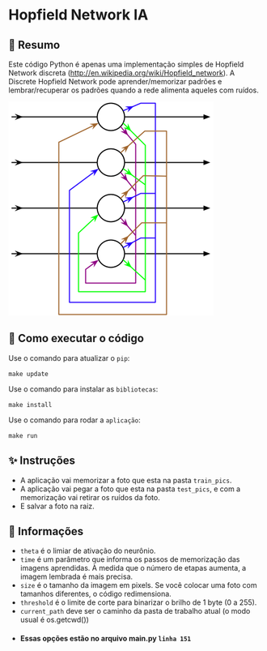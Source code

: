Hopfield Network IA
==============================

## :art: Resumo ##
Este código Python é apenas uma implementação simples de Hopfield Network discreta (http://en.wikipedia.org/wiki/Hopfield_network). A Discrete Hopfield Network pode aprender/memorizar padrões e lembrar/recuperar os padrões quando a rede alimenta aqueles com ruídos.

![IMAGE](img/Hopfield-net.png)


## :memo: Como executar o código ##
Use o comando para atualizar o `pip`:
```
make update
```
Use o comando para instalar as `bibliotecas`:
```
make install
```
Use o comando para rodar a `aplicação`:
```
make run
```

## :sparkles: Instruções ##
* A aplicação vai memorizar a foto que esta na pasta `train_pics`.
* A aplicação vai pegar a foto que esta na pasta `test_pics`, e com a memorização vai retirar os ruídos da foto.
* E salvar a foto na raiz.

## :construction: Informações ##
- `theta` é o limiar de ativação do neurônio.
- `time` é um parâmetro que informa os passos de memorização das imagens aprendidas. À medida que o número de etapas aumenta, a imagem lembrada é mais precisa.
- `size` é o tamanho da imagem em pixels. Se você colocar uma foto com tamanhos diferentes, o código redimensiona.
- `threshold` é o limite de corte para binarizar o brilho de 1 byte (0 a 255).
- `current_path` deve ser o caminho da pasta de trabalho atual (o modo usual é os.getcwd())
- #### Essas opções estão no arquivo main.py `linha 151`